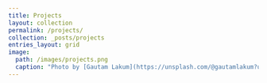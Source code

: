 ```yaml
---
title: Projects
layout: collection
permalink: /projects/
collection: _posts/projects
entries_layout: grid
image:
  path: /images/projects.png
  caption: "Photo by [Gautam Lakum](https://unsplash.com/@gautamlakum?utm_source=unsplash&utm_medium=referral&utm_content=creditCopyText) on [Unsplash](https://unsplash.com/s/photos/sticky-notes?utm_source=unsplash&utm_medium=referral&utm_content=creditCopyText)"
---
```

